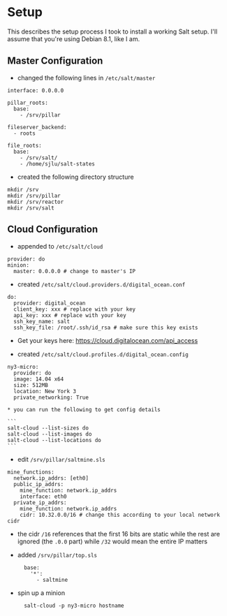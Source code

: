 # Setup

This describes the setup process I took to install a working Salt setup. I'll assume that
you're using Debian 8.1, like I am.

## Master Configuration

* changed the following lines in `/etc/salt/master`

```
interface: 0.0.0.0

pillar_roots:
  base:
    - /srv/pillar

fileserver_backend:
  - roots

file_roots:
  base:
    - /srv/salt/
    - /home/sjlu/salt-states
```

* created the following directory structure

```
mkdir /srv
mkdir /srv/pillar
mkdir /srv/reactor
mkdir /srv/salt
```

## Cloud Configuration


* appended to `/etc/salt/cloud`

```
provider: do
minion:
  master: 0.0.0.0 # change to master's IP
```

* created `/etc/salt/cloud.providers.d/digital_ocean.conf`

```
do:
  provider: digital_ocean
  client_key: xxx # replace with your key
  api_key: xxx # replace with your key
  ssh_key_name: salt
  ssh_key_file: /root/.ssh/id_rsa # make sure this key exists
```

  * Get your keys here: https://cloud.digitalocean.com/api_access

* created `/etc/salt/cloud.profiles.d/digital_ocean.config`

```
ny3-micro:
  provider: do
  image: 14.04 x64
  size: 512MB
  location: New York 3
  private_networking: True
```

    * you can run the following to get config details

    ```
    salt-cloud --list-sizes do
    salt-cloud --list-images do
    salt-cloud --list-locations do
    ```

* edit `/srv/pillar/saltmine.sls`

```
mine_functions:
  network.ip_addrs: [eth0]
  public_ip_addrs:
    mine_function: network.ip_addrs
    interface: eth0
  private_ip_addrs:
    mine_function: network.ip_addrs
    cidr: 10.32.0.0/16 # change this according to your local network cidr
```

  * the cidr `/16` references that the first 16 bits are static while the rest are ignored (the `.0.0` part)
  while `/32` would mean the entire IP matters

* added `/srv/pillar/top.sls`

        base:
          '*':
            - saltmine

* spin up a minion

        salt-cloud -p ny3-micro hostname